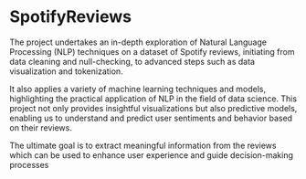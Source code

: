# SpotifyReviews

The project undertakes an in-depth exploration of Natural Language Processing (NLP) techniques on a dataset of Spotify reviews, initiating from data cleaning and null-checking, to advanced steps such as data visualization and tokenization. 

It also applies a variety of machine learning techniques and models, highlighting the practical application of NLP in the field of data science. This project not only provides insightful visualizations but also predictive models, enabling us to understand and predict user sentiments and behavior based on their reviews. 

The ultimate goal is to extract meaningful information from the reviews which can be used to enhance user experience and guide decision-making processes
